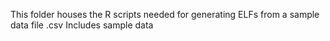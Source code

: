 This folder houses the R scripts needed for generating ELFs from a sample data file .csv
Includes sample data